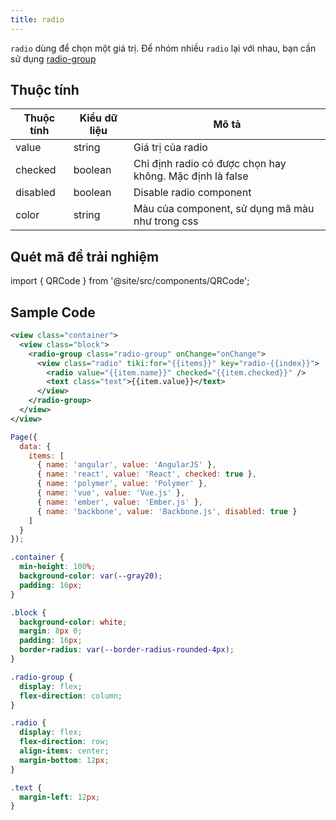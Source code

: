 ```yaml
---
title: radio
---
```


`radio` dùng để chọn một giá trị. Để nhóm nhiều `radio` lại với nhau, bạn cần sử dụng [radio-group](radio-group)

## Thuộc tính

| Thuộc tính | Kiểu dữ liệu | Mô tả                                                    |
| ---------- | ------------ | -------------------------------------------------------- |
| value      | string       | Giá trị của radio                                        |
| checked    | boolean      | Chỉ định radio có được chọn hay không. Mặc định là false |
| disabled   | boolean      | Disable radio component                                  |
| color      | string       | Màu của component, sử dụng mã màu như trong css          |

## Quét mã để trải nghiệm

import { QRCode } from '@site/src/components/QRCode';

<QRCode page="pages/component/advance/form/radio-button/index" />

## Sample Code

```xml title=index.txml
<view class="container">
  <view class="block">
    <radio-group class="radio-group" onChange="onChange">
      <view class="radio" tiki:for="{{items}}" key="radio-{{index}}">
        <radio value="{{item.name}}" checked="{{item.checked}}" />
        <text class="text">{{item.value}}</text>
      </view>
    </radio-group>
  </view>
</view>
```

```js title=index.js
Page({
  data: {
    items: [
      { name: 'angular', value: 'AngularJS' },
      { name: 'react', value: 'React', checked: true },
      { name: 'polymer', value: 'Polymer' },
      { name: 'vue', value: 'Vue.js' },
      { name: 'ember', value: 'Ember.js' },
      { name: 'backbone', value: 'Backbone.js', disabled: true }
    ]
  }
});
```

```css title=index.tcss
.container {
  min-height: 100%;
  background-color: var(--gray20);
  padding: 16px;
}

.block {
  background-color: white;
  margin: 8px 0;
  padding: 16px;
  border-radius: var(--border-radius-rounded-4px);
}

.radio-group {
  display: flex;
  flex-direction: column;
}

.radio {
  display: flex;
  flex-direction: row;
  align-items: center;
  margin-bottom: 12px;
}

.text {
  margin-left: 12px;
}
```

